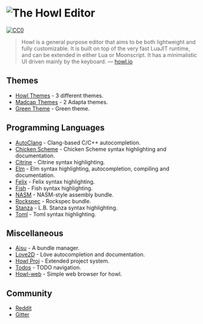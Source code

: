 # ![The Howl Editor](https://raw.githubusercontent.com/its-suun/howl-list/master/header.png)
[![CC0](https://img.shields.io/badge/license-CC0-759F78.svg)](https://creativecommons.org/publicdomain/zero/1.0/)

> Howl is a general purpose editor that aims to be both lightweight and fully customizable. It is built on top of the very fast LuaJIT runtime, and can be extended in either Lua or Moonscript. It has a minimalistic UI driven mainly by the keyboard. — [howl.io](http://howl.io/)

## Themes

- [Howl Themes](https://github.com/rokf/howl_themes) - 3 different themes.
- [Madcap Themes](https://github.com/MadcapJake/madcap_themes) - 2 Adapta themes.
- [Green Theme](https://github.com/its-suun/howl-green) - Green theme.

## Programming Languages

- [AutoClang](https://github.com/kirbyfan64/howl-autoclang) - Clang-based C/C++ autocompletion.
- [Chicken Scheme](https://github.com/rokf/howl-chicken) - Chicken Scheme syntax highlighting and documentation.
- [Citrine](https://github.com/MadcapJake/howl-citrine-bundle) - Citrine syntax highlighting.
- [Elm](https://github.com/rokf/elm) - Elm syntax highlighting, autocompletion, compiling and documentation.
- [Felix](https://github.com/felix-lang/felix/tree/master/src/misc/howl) - Felix syntax highlighting.
- [Fish](https://github.com/abaez/howl-fish) - Fish syntax highlighting.
- [NASM](https://github.com/kirbyfan64/howl-nasm) - NASM-style assembly bundle.
- [Rockspec](https://github.com/rokf/rockspec) - Rockspec bundle.
- [Stanza](https://github.com/stanza-tools/howl-stanza-bundle) - L.B. Stanza syntax highlighting.
- [Toml](https://github.com/abaez/howl-toml) - Toml syntax highlighting.

## Miscellaneous

- [Aisu](https://github.com/kirbyfan64/aisu) - A bundle manager.
- [Love2D](https://github.com/rokf/love2D) - Löve autocompletion and documentation.
- [Howl Proj](https://github.com/kirbyfan64/howl-proj) - Extended project system.
- [Todos](https://github.com/rokf/todos) - TODO navigation.
- [Howl-web](https://github.com/therainingmonkey/howl-web) - Simple web browser for howl.

## Community

- [Reddit](https://www.reddit.com/r/howleditor/)
- [Gitter](https://gitter.im/howl-editor/howl)
